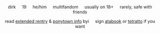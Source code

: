 <p align="center">
dirk⠀⠀19⠀⠀he/him⠀⠀multifandom⠀⠀usually on 18+⠀⠀rarely, safe with friends
</p>
<p align="center">
read <a href="https://rentry.co/heartprince">extended rentry</a> & <a href="https://rentry.co/distrider">ponytown info</a> byi⠀⠀sign <a href="https://princeofheart.atabook.org">atabook</a> or <a href="https://tetratto.com/@princeofheart">tetratto</a> if you want
</p>
